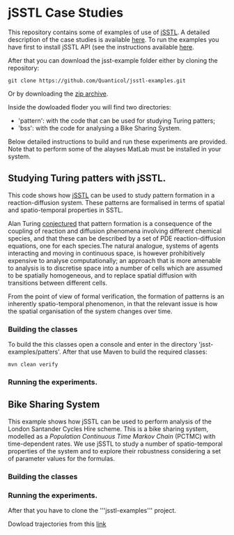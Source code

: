 # jSSTL Case Studies
This repository contains some of examples of use of [jSSTL](https://github.com/Quanticol/jsstl/). A detailed description of the case studies is available [here](https://arxiv.org/abs/1706.09334). To run the examples you have first to install jSSTL API (see the instructions available [here](https://github.com/Quanticol/jsstl/blob/master/README.md).

After that you can download the jsst-example folder either by cloning the repository:

```
git clone https://github.com/Quanticol/jsstl-examples.git
```

Or by downloading the [zip archive](https://github.com/Quanticol/jsstl-examples/archive/master.zip).

Inside the dowloaded floder you will find two directories:
- 'pattern': with the code that can be used for studying Turing patters;
- 'bss': with the code for analysing a Bike Sharing System. 

Below detailed instructions to build and run these experiments are provided. Note that to perform some of the alayses MatLab must be installed in your system.   

## Studying Turing patters with jSSTL.

This code shows how [jSSTL](https://github.com/Quanticol/jsstl/) can be used to study pattern formation in a reaction-diffusion system. These patterns are formalised in terms of spatial and spatio-temporal properties in SSTL.

Alan Turing [conjectured](http://www.jstor.org/stable/92463?seq=1#page_scan_tab_contents) that pattern formation is a consequence of the coupling of reaction and diffusion phenomena involving different chemical species, and that these can be described by a set of PDE reaction-diffusion equations, one for each species.The natural analogue, systems of agents interacting and moving in continuous space, is however prohibitively expensive to analyse computationally; an approach that is more amenable to analysis is to discretise space into a number of cells which are assumed to be spatially homogeneous, and to replace spatial diffusion with transitions between different cells.

From the point of view of formal verification, the formation of patterns is an inherently spatio-temporal phenomenon, in that the relevant issue is how the spatial organisation of the system changes over time.

### Building the classes
To build the this classes open a console and enter in the directory 'jsst-examples/patters'. After that use Maven to build the required classes:

```
mvn clean verify
```

### Running the experiments.


## Bike Sharing System
This example shows how jSSTL can be used to perform analysis of the London Santander Cycles Hire scheme. This is a bike sharing system, modelled  as a *Population Continuous Time Markov Chain* (PCTMC) with time-dependent rates. We use jSSTL to study a number of spatio-temporal properties of the system and to explore their robustness considering a set of parameter values for the formulas. 


### Building the classes

### Running the experiments.

After that you have to clone the '''jsstl-examples''' project. 


Dowload trajectories from this [link](http://bit.ly/2EpsAId)





